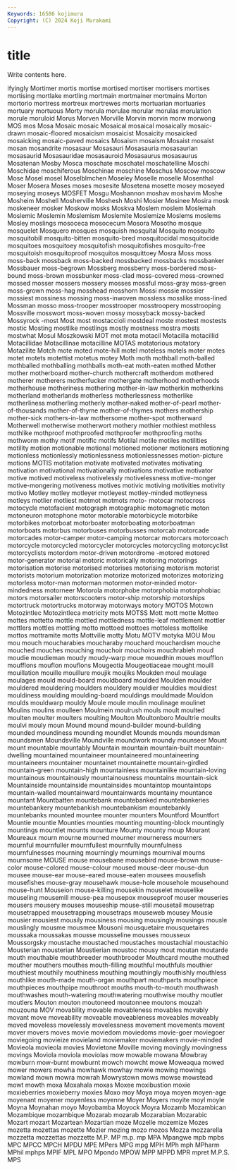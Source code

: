 ```yaml
---
Keywords: 16586 kojimura
Copyright: (C) 2024 Koji Murakami
---
```


# title

Write contents here.



ifyingly Mortimer mortis
mortise mortised mortiser mortisers mortises mortising mortlake mortling mortmain mortmainer
mortmains Morton mortorio mortress mortreux mortrewes morts mortuarian mortuaries mortuary
mortuous Morty morula morulae morular morulas morulation morule moruloid Morus
Morven Morville Morvin morvin morw morwong MOS mos Mosa Mosaic
mosaic Mosaical mosaical mosaically mosaic-drawn mosaic-floored mosaicism mosaicist Mosaicity mosaicked
mosaicking mosaic-paved mosaics Mosaism mosaism Mosaist mosaist mosan mosandrite mosasaur
Mosasauri Mosasauria mosasaurian mosasaurid Mosasauridae mosasauroid Mosasaurus mosasaurus Mosatenan Mosby
Mosca moschate moschatel moschatelline Moschi Moschidae moschiferous Moschinae moschine Moschus
Moscow moscow Mose Mosel mosel Moselblmchen Moseley Moselle moselle Mosenthal
Moser Mosera Moses moses mosesite Mosetena mosette mosey moseyed moseying
moseys MOSFET Mosgu Moshannon moshav moshavim Moshe Mosheim Moshell Mosherville
Moshesh Moshi Mosier Mosinee Mosira mosk moskeneer mosker Moskow mosks
Moskva Moslem moslem Moslemah Moslemic Moslemin Moslemism Moslemite Moslemize Moslems
moslems Mosley moslings mosoceca mosocecum Mosora Mosotho mosque mosquelet Mosquero
mosques mosquish mosquital Mosquito mosquito mosquitobill mosquito-bitten mosquito-bred mosquitocidal mosquitocide
mosquitoes mosquitoey mosquitofish mosquitofishes mosquito-free mosquitoish mosquitoproof mosquitos mosquittoey Mosra
Moss moss moss-back mossback moss-backed mossbacked mossbacks mossbanker Mossbauer moss-begrown
Mossberg mossberry moss-bordered moss-bound moss-brown mossbunker moss-clad moss-covered moss-crowned mossed
mosser mossers mossery mosses mossful moss-gray moss-green moss-grown moss-hag mosshead
mosshorn Mossi mossie mossier mossiest mossiness mossing moss-inwoven mossless mosslike
moss-lined Mossman mosso moss-trooper mosstrooper mosstroopery mosstrooping Mossville mosswort moss-woven
mossy mossyback mossy-backed Mossyrock -most Most most mostaccioli mostdeal moste
mostest mostests mostic Mosting mostlike mostlings mostly mostness mostra mosts
mostwhat Mosul Moszkowski MOT mot mota motacil Motacilla motacillid Motacillidae
Motacillinae motacilline MOTAS motatorious motatory Motazilite Motch mote moted mote-hill
motel moteless motels moter motes motet motets motettist motetus motey
Moth moth mothball moth-balled mothballed mothballing mothballs moth-eat moth-eaten mothed
Mother mother motherboard mother-church mothercraft motherdom mothered motherer motherers motherfucker
mothergate motherhood motherhoods motherhouse motheriness mothering mother-in-law motherkin motherkins motherland
motherlands motherless motherlessness motherlike motherliness motherling motherly mother-naked mother-of-pearl mother-of-thousands
mother-of-thyme mother-of-thymes mothers mothership mother-sick mothers-in-law mothersome mother-spot motherward Motherwell
motherwise motherwort mothery mothier mothiest mothless mothlike mothproof mothproofed mothproofer
mothproofing moths mothworm mothy motif motific motifs Motilal motile motiles
motilities motility motion motionable motional motioned motioner motioners motioning motionless
motionlessly motionlessness motionlessnesses motion-picture motions MOTIS motitation motivate motivated motivates
motivating motivation motivational motivationally motivations motivative motivator motive motived motiveless
motivelessly motivelessness motive-monger motive-mongering motiveness motives motivic motiving motivities motivity
motivo Motley motley motleyer motleyest motley-minded motleyness motleys motlier motliest
motmot motmots moto- motocar motocross motocycle motofacient motograph motographic motomagnetic
moton motoneuron motophone motor motorable motorbicycle motorbike motorbikes motorboat motorboater
motorboating motorboatman motorboats motorbus motorbuses motorbusses motorcab motorcade motorcades motor-camper
motor-camping motorcar motorcars motorcoach motorcycle motorcycled motorcycler motorcycles motorcycling motorcyclist
motorcyclists motordom motor-driven motordrome -motored motored motor-generator motorial motoric motorically
motoring motorings motorisation motorise motorised motorises motorising motorism motorist motorists
motorium motorization motorize motorized motorizes motorizing motorless motor-man motorman motormen
motor-minded motor-mindedness motorneer Motorola motorphobe motorphobia motorphobiac motors motorsailer motorscooters
motor-ship motorship motorships motortruck motortrucks motorway motorways motory MOTOS Motown
Motozintlec Motozintleca motricity mots MOTSS Mott mott motte Motteo mottes
mottetto mottle mottled mottledness mottle-leaf mottlement mottler mottlers mottles mottling
motto mottoed mottoes mottoless mottolike mottos mottramite motts Mottville motty
Motu MOTV motyka MOU Mou mou mouch moucharabies moucharaby mouchard
mouchardism mouche mouched mouches mouching mouchoir mouchoirs mouchrabieh moud moudie
moudieman moudy moudy-warp moue mouedhin moues moufflon moufflons mouflon mouflons
Mougeotia Mougeotiaceae mought mouill mouillation mouille mouillure moujik moujiks Moukden
moul moulage moulages mould mould-board mouldboard moulded Moulden moulder mouldered
mouldering moulders mouldery mouldier mouldies mouldiest mouldiness moulding moulding-board mouldings
mouldmade Mouldon moulds mouldwarp mouldy Moule moule moulin moulinage moulinet
Moulins moulins moulleen Moulmein moulrush mouls moult moulted moulten moulter
moulters moulting Moulton Moultonboro Moultrie moults moulvi mouly moun Mound
mound mound-builder mound-building mounded moundiness mounding moundlet Mounds mounds moundsman
moundsmen Moundsville Moundville moundwork moundy mounseer Mount mount mountable mountably
Mountain mountain mountain-built mountain-dwelling mountained mountaineer mountaineered mountaineering mountaineers mountainer
mountainet mountainette mountain-girdled mountain-green mountain-high mountainless mountainlike mountain-loving mountainous mountainously
mountainousness mountains mountain-sick Mountainside mountainside mountainsides mountaintop mountaintops mountain-walled mountainward
mountainwards mountainy mountance mountant Mountbatten mountebank mountebanked mountebankeries mountebankery mountebankish
mountebankism mountebankly mountebanks mounted mountee mounter mounters Mountford Mountfort Mountie
mountie Mounties mounties mounting mounting-block mountingly mountings mountlet mounts mounture
Mounty mounty moup Mourant Moureaux mourn mourne mourned mourner mourneress
mourners mournful mournfuller mournfullest mournfully mournfulness mournfulnesses mourning mourningly mournings
mournival mourns mournsome MOUSE mouse mousebane mousebird mouse-brown mouse-color mouse-colored
mouse-colour moused mouse-deer mouse-dun mousee mouse-ear mouse-eared mouse-eaten mousees mousefish
mousefishes mouse-gray mousehawk mouse-hole mousehole mousehound mouse-hunt Mouseion mouse-killing mousekin
mouselet mouselike mouseling mousemill mouse-pea mousepox mouseproof mouser mouseries mousers
mousery mouses mouseship mouse-still mousetail mousetrap mousetrapped mousetrapping mousetraps mouseweb
mousey Mousie mousier mousiest mousily mousiness mousing mousingly mousings mousle
mouslingly mousme mousmee Mousoni mousquetaire mousquetaires moussaka moussakas mousse mousseline
mousses mousseux Moussorgsky moustache moustached moustaches moustachial moustachio Mousterian mousterian
Moustierian moustoc mousy mout moutan moutarde mouth mouthable mouthbreeder mouthbrooder
Mouthcard mouthe mouthed mouther mouthers mouthes mouth-filling mouthful mouthfuls mouthier
mouthiest mouthily mouthiness mouthing mouthingly mouthishly mouthless mouthlike mouth-made mouth-organ
mouthpart mouthparts mouthpiece mouthpieces mouthpipe mouthroot mouths mouth-to-mouth mouthwash mouthwashes
mouth-watering mouthwatering mouthwise mouthy moutler moutlers Mouton mouton moutoneed moutonnee
moutons mouzah mouzouna MOV movability movable movableness movables movably movant
move moveability moveable moveableness moveables moveably moved moveless movelessly movelessness
movement movements movent mover movers moves movie moviedom moviedoms movie-goer
moviegoer moviegoing movieize movieland moviemaker moviemakers movie-minded Movieola movieola movies
Movietone Moville moving movingly movingness movings Moviola moviola moviolas mow
mowable mowana Mowbray mowburn mow-burnt mowburnt mowch mowcht mowe Moweaqua
mowed mower mowers mowha mowhawk mowhay mowie mowing mowings mowland
mown mowra mowrah Mowrystown mows mowse mowstead mowt mowth moxa
Moxahala moxas Moxee moxibustion moxie moxieberries moxieberry moxies Moxo moy
Moya moya moyen moyen-age moyenant moyener moyenless moyenne Moyer Moyers
moyite moyl moyle Moyna Moynahan moyo Moyobamba Moyock Moyra Mozamb
Mozambican Mozambique mozambique Mozarab mozarab Mozarabian Mozarabic Mozart mozart Mozartean
Mozartian moze Mozelle mozemize Mozes mozetta mozettas mozette Mozier mozing
mozo mozos Mozza mozzarella mozzetta mozzettas mozzette M.P. MP m.p.
mp MPA Mpangwe mpb mpbs MPC MPCC MPCH MPDU MPE
MPers MPG mpg MPH MPh mph MPharm MPhil mphps MPIF
MPL MPO Mpondo MPOW MPP MPPD MPR mpret M.P.S. MPS
